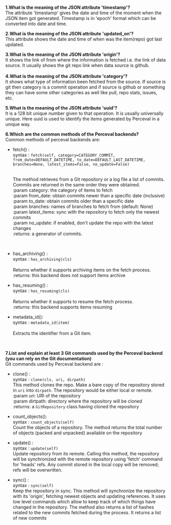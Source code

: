 
**1.What is the meaning of the JSON attribute 'timestamp'?**<br />
  The attribute 'timestamp' gives the date and time of the moment when the JSON item got generated. Timestamp is in 'epoch' format which can be converted into date and time.<br />

**2.What is the meaning of the JSON attribute 'updated_on'?**<br />
  This attribute shows the date and time of when was the item(repo) got last updated.<br />

**3.What is the meaning of the JSON attribute 'origin'?**<br />
  It shows the link of from where the information is fetched i.e. the link of data source. It usually shows the git repo link when data source is github.<br />
<br />
**4.What is the meaning of the JSON attribute 'category'?**<br />
  It shows what type of information been fetched from the source. If source is git then category is a commit operation and if source is github or something they can have some other categories as well like pull, repo stats, issues, etc.<br />

**5.What is the meaning of the JSON attribute 'uuid'?**<br />
  It is a 128 bit unique number given to that operation. It is usually universally unique. Here uuid is used to identify the items generated by Perceval in a unique way.<br />

**6.Which are the common methods of the Perceval backends?**<br />
  Common methods of perceval backends are:<br />
  * fetch() :<br />
    syntax : ```fetch(self, category=CATEGORY_COMMIT, from_date=DEFAULT_DATETIME, to_date=DEFAULT_LAST_DATETIME, branches=None, latest_items=False, no_update=False)```<br /><br />

    The method retrieves from a Git repository or a log file a list of commits. Commits are returned in the same order they were obtained.<br />
        :param category: the category of items to fetch<br />
        :param from_date: obtain commits newer than a specific date
            (inclusive)<br />
        :param to_date: obtain commits older than a specific date<br />
        :param branches: names of branches to fetch from (default: None)<br />
        :param latest_items: sync with the repository to fetch only the newest commits<br />
        :param no_update: if enabled, don't update the repo with the latest changes<br />
        :returns: a generator of commits. 
    <br />
        
<br />

  * has_archiving() :<br />
    syntax : ```has_archiving(cls)```<br /><br />
    Returns whether it supports archiving items on the fetch process.<br />
    :returns: this backend does not support items archive<br />

* has_resuming() :<br />
    syntax : ```has_resuming(cls)```<br /><br />
Returns whether it supports to resume the fetch process.<br />
    :returns: this backend supports items resuming<br />

* metadata_id(): <br />
    syntax : ```metadata_id(item)```<br /><br />
    Extracts the identifier from a Git item.
<br />



**7.List and explain at least 3 Git commands used by the Perceval backend (you can rely on the Git documentation)**<br />
  Git commands used by Perceval backend are :<br />
  * clone() :<br />
    syntax : ```clone(cls, uri, dirpath)```<br />
    This method clones the repo. Make a bare copy of the repository stored in `uri` into `dirpath`.
    The repository would be either local or remote.<br />
        :param uri: URI of the repository<br />
        :param dirtpath: directory where the repository will be cloned<br />
        :returns: a `GitRepository` class having cloned the repository<br />

  * count_objects():<br />
    syntax : ```count_objects(self)```<br />
    Count the objects of a repository.
    The method returns the total number of objects (packed and unpacked) available on the repository<br />

  * update() :<br />
    syntax : ```update(self)```<br />
    Update repository from its remote. Calling this method, the repository will be synchronized with the remote repository using 'fetch' command for 'heads' refs. Any commit stored in the local copy will be removed; refs will be overwritten.<br />

  * sync() : <br />
    syntax : ```sync(self)```<br />
    Keep the repository in sync. This method will synchronize the repository with its 'origin', fetching newest objects and updating references. It uses low level commands which allow to keep track of which things    have changed in the repository. The method also returns a list of hashes related to the new commits fetched during the process. It returns a list of new commits<br />